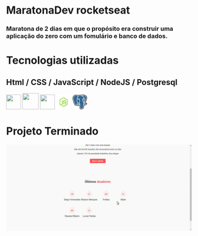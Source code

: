# MaratonaDev rocketseat
### Maratona de 2 dias em que o propósito era construir uma aplicação do zero com um fomulário e banco de dados.

# Tecnologias utilizadas
##  Html / CSS / JavaScript / NodeJS / Postgresql 
  <img src="https://github.com/lucazfreitaz/MaratonaDev/blob/master/public/imagens/file_type_html_icon_130541.ico" height="40" width="40">   <img src="https://github.com/lucazfreitaz/MaratonaDev/blob/master/public/imagens/CSS3.ico" height="44" width="44"> <img src="https://github.com/lucazfreitaz/MaratonaDev/blob/master/public/imagens/JS.ico" height="40" width="40" > <img src="https://github.com/lucazfreitaz/MaratonaDev/blob/master/public/imagens/NODE.png"  height="40" width="40" > <img src="https://github.com/lucazfreitaz/MaratonaDev/blob/master/public/imagens/Postgresql.png"  height="40" width="40" >
 


# Projeto Terminado
<img src="https://github.com/lucazfreitaz/MaratonaDev/blob/master/public/imagens/projectFinalGif.gif">

